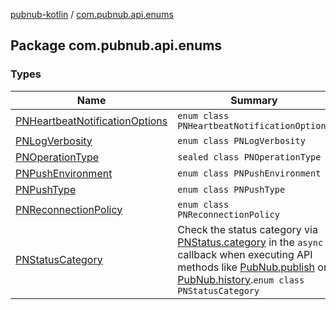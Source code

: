 [pubnub-kotlin](../index.md) / [com.pubnub.api.enums](./index.md)

## Package com.pubnub.api.enums

### Types

| Name | Summary |
|---|---|
| [PNHeartbeatNotificationOptions](-p-n-heartbeat-notification-options/index.md) | `enum class PNHeartbeatNotificationOptions` |
| [PNLogVerbosity](-p-n-log-verbosity/index.md) | `enum class PNLogVerbosity` |
| [PNOperationType](-p-n-operation-type/index.md) | `sealed class PNOperationType` |
| [PNPushEnvironment](-p-n-push-environment/index.md) | `enum class PNPushEnvironment` |
| [PNPushType](-p-n-push-type/index.md) | `enum class PNPushType` |
| [PNReconnectionPolicy](-p-n-reconnection-policy/index.md) | `enum class PNReconnectionPolicy` |
| [PNStatusCategory](-p-n-status-category/index.md) | Check the status category via [PNStatus.category](../com.pubnub.api.models.consumer/-p-n-status/category.md) in the `async` callback when executing API methods like [PubNub.publish](../com.pubnub.api/-pub-nub/publish.md) or [PubNub.history](../com.pubnub.api/-pub-nub/history.md).`enum class PNStatusCategory` |

